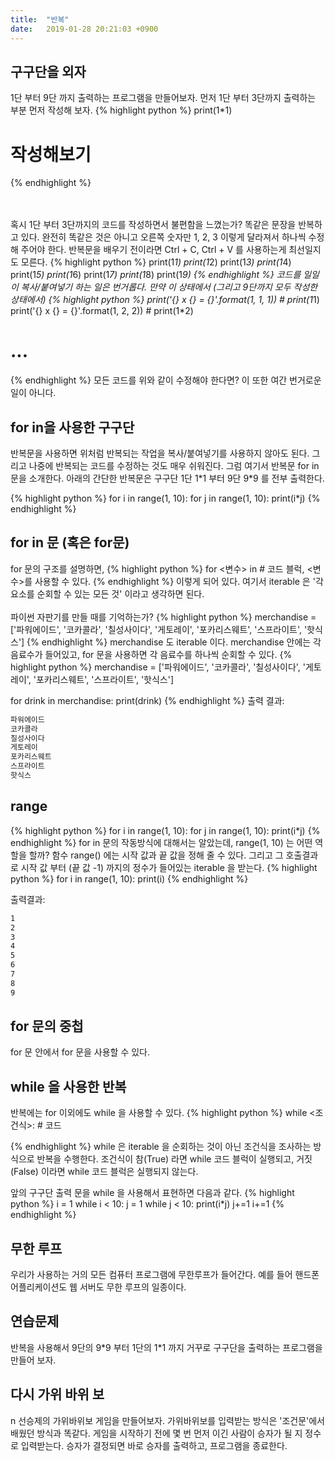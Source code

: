 ```yaml
---
title:  "반복"
date:   2019-01-28 20:21:03 +0900
---
```



## 구구단을 외자
1단 부터 9단 까지 출력하는 프로그램을 만들어보자.
먼저 1단 부터 3단까지 출력하는 부분 먼저 작성해 보자.
{% highlight python %}
print(1*1)
# 작성해보기
{% endhighlight %}

<br><br>
혹시 1단 부터 3단까지의 코드를 작성하면서 불편함을 느꼈는가?
똑같은 문장을 반복하고 있다. 완전히 똑같은 것은 아니고 오른쪽 숫자만 1, 2, 3 이렇게 달라져서
하나씩 수정해 주어야 한다. 반복문을 배우기 전이라면
Ctrl + C, Ctrl + V 를 사용하는게 최선일지도 모른다.
{% highlight python %}
print(1*1)
print(1*2)
print(1*3)
print(1*4)
print(1*5)
print(1*6)
print(1*7)
print(1*8)
print(1*9)
{% endhighlight %}
코드를 일일이 복사/붙여넣기 하는 일은 번거롭다.
만약 이 상태에서 (그리고 9단까지 모두 작성한 상태에서)
{% highlight python %}
print('{} x {} = {}'.format(1, 1, 1)) # print(1*1)
print('{} x {} = {}'.format(1, 2, 2)) # print(1*2)
# ...
{% endhighlight %}
모든 코드를 위와 같이 수정해야 한다면? 이 또한 여간 번거로운 일이 아니다.



## for in을 사용한 구구단
반복문을 사용하면 위처럼 반복되는 작업을 복사/붙여넣기를 사용하지 않아도 된다.
그리고 나중에 반복되는 코드를 수정하는 것도 매우 쉬워진다. 
그럼 여기서 반복문 for in 문을 소개한다. 
아래의 간단한 반복문은 구구단 1단 1\*1 부터 9단 9\*9 를 전부 출력한다.

{% highlight python %}
for i in range(1, 10):
    for j in range(1, 10):
        print(i*j)
{% endhighlight %}


## for in 문 (혹은 for문)
for 문의 구조를 설명하면,
{% highlight python %}
for <변수> in <iterable>
    # 코드 블럭, <변수>를 사용할 수 있다.
{% endhighlight %}
이렇게 되어 있다. 여기서 iterable 은 '각 요소를 순회할 수 있는 모든 것' 이라고 생각하면 된다.
<br><br>
파이썬 자판기를 만들 때를 기억하는가?
{% highlight python %}
merchandise = ['파워에이드', '코카콜라', '칠성사이다', '게토레이', '포카리스웨트', '스프라이트', '핫식스']
{% endhighlight %}
merchandise 도 iterable 이다. merchandise 안에는 각 음료수가 들어있고, for 문을 사용하면
각 음료수를 하나씩 순회할 수 있다. 
{% highlight python %}
merchandise = ['파워에이드', '코카콜라', '칠성사이다', '게토레이', '포카리스웨트', '스프라이트', '핫식스']

for drink in merchandise:
    print(drink)
{% endhighlight %}
출력 결과:
```markdown
파워에이드
코카콜라
칠성사이다
게토레이
포카리스웨트
스프라이트
핫식스
```





## range
{% highlight python %}
for i in range(1, 10):
    for j in range(1, 10):
        print(i*j)
{% endhighlight %}
for in 문의 작동방식에 대해서는 알았는데, range(1, 10) 는 어떤 역할을 할까?
함수 range() 에는 시작 값과 끝 값을 정해 줄 수 있다.
그리고 그 호출결과로 시작 값 부터 (끝 값 -1) 까지의 정수가 들어있는 iterable 을 받는다.
{% highlight python %}
for i in range(1, 10):
    print(i)
{% endhighlight %}

출력결과:
```markdown
1
2
3
4
5
6
7
8
9
```


## for 문의 중첩
for 문 안에서 for 문을 사용할 수 있다.





## while 을 사용한 반복
반복에는 for 이외에도 while 을 사용할 수 있다.
{% highlight python %}
while <조건식>:
    # 코드
    
{% endhighlight %}
while 은 iterable 을 순회하는 것이 아닌 조건식을 조사하는 방식으로 반복을 수행한다.
조건식이 참(True) 라면 while 코드 블럭이 실행되고, 거짓(False) 이라면 while 코드 블럭은
실행되지 않는다.

앞의 구구단 출력 문을 while 을 사용해서 표현하면 다음과 같다.
{% highlight python %}
i = 1
while i < 10:
    j = 1
    while j < 10:
        print(i*j)
        j+=1
    i+=1
{% endhighlight %}



## 무한 루프
우리가 사용하는 거의 모든 컴퓨터 프로그램에 무한루프가 들어간다.
예를 들어 핸드폰 어플리케이션도 
웹 서버도 무한 루프의 일종이다.





## 연습문제
반복을 사용해서 9단의 9\*9 부터 1단의 1\*1 까지 거꾸로 구구단을 출력하는 프로그램을 만들어 보자.


## 다시 가위 바위 보
n 선승제의 가위바위보 게임을 만들어보자.
가위바위보를 입력받는 방식은 '조건문'에서 배웠던 방식과 똑같다.
게임을 시작하기 전에 몇 번 먼저 이긴 사람이 승자가 될 지 정수로 입력받는다.
승자가 결정되면 바로 승자를 출력하고, 프로그램을 종료한다.















